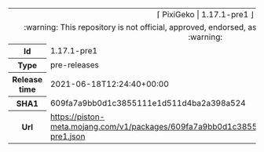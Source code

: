 <html><table>
<tr><td colspan="2" align="center"><img width="0" height="0"><br/>⌈ PixiGeko | 1.17.1-pre1 ⌋<br/><img width="0" height="0"></td></tr>
<tr><td colspan="2" align="center"><img width="0" height="0"><br/>
:warning: This repository is not official, approved, endorsed, associated or connected with Mojang :warning:
<br/><img width="0" height="0"></td></tr>
<tr><th>Id</th><td>1.17.1-pre1</td></tr>
<tr><th>Type</th><td>pre-releases</td></tr>
<tr><th>Release time</th><td>2021-06-18T12:24:40+00:00</td></tr>
<tr><th>SHA1</th><td>609fa7a9bb0d1c3855111e1d511d4ba2a398a524</td></tr>
<tr><th>Url</th><td><a href="https://piston-meta.mojang.com/v1/packages/609fa7a9bb0d1c3855111e1d511d4ba2a398a524/1.17.1-pre1.json">https://piston-meta.mojang.com/v1/packages/609fa7a9bb0d1c3855111e1d511d4ba2a398a524/1.17.1-pre1.json</a></td></tr>